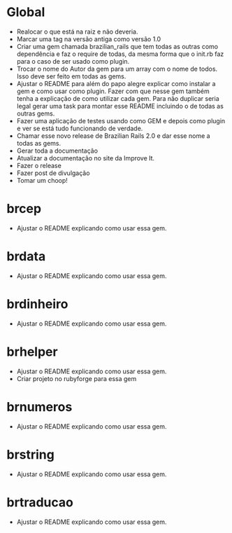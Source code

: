 # Global

* Realocar o que está na raiz e não deveria.
* Marcar uma tag na versão antiga como versão 1.0
* Criar uma gem chamada brazilian\_rails que tem todas as outras como dependência e faz o require de todas, da mesma forma que o init.rb faz para o caso de ser usado como plugin.
* Trocar o nome do Autor da gem para um array com o nome de todos. Isso deve ser feito em todas as gems.
* Ajustar o README para além do papo alegre explicar como instalar a gem e como usar como plugin. Fazer com que nesse gem também tenha a explicação de como utilizar cada gem. Para não duplicar seria legal gerar uma task para montar esse README incluindo o de todas as outras gems.
* Fazer uma aplicação de testes usando como GEM e depois como plugin e ver se está tudo funcionando de verdade.
* Chamar esse novo release de Brazilian Rails 2.0 e dar esse nome a todas as gems.
* Gerar toda a documentação
* Atualizar a documentação no site da Improve It.
* Fazer o release
* Fazer post de divulgação
* Tomar um choop!

# brcep

* Ajustar o README explicando como usar essa gem.

# brdata

* Ajustar o README explicando como usar essa gem.

# brdinheiro

* Ajustar o README explicando como usar essa gem.

# brhelper

* Ajustar o README explicando como usar essa gem.
* Criar projeto no rubyforge para essa gem

# brnumeros

* Ajustar o README explicando como usar essa gem.

# brstring

* Ajustar o README explicando como usar essa gem.

# brtraducao

* Ajustar o README explicando como usar essa gem.
